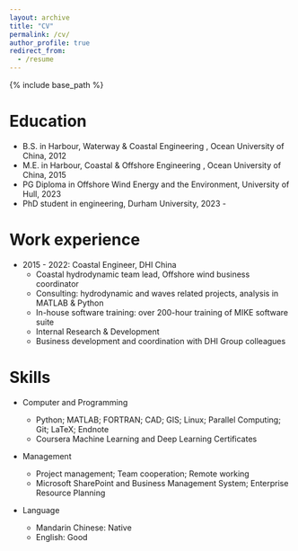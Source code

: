 ```yaml
---
layout: archive
title: "CV"
permalink: /cv/
author_profile: true
redirect_from:
  - /resume
---
```


{% include base_path %}

Education
======
* B.S. in Harbour, Waterway & Coastal Engineering , Ocean University of China, 2012
* M.E. in Harbour, Coastal & Offshore Engineering , Ocean University of China, 2015
* PG Diploma in Offshore Wind Energy and the Environment, University of Hull, 2023
* PhD student in engineering, Durham University, 2023 -


Work experience
======
* 2015 - 2022: Coastal Engineer, DHI China
  * Coastal hydrodynamic team lead, Offshore wind business coordinator
  * Consulting: hydrodynamic and waves related projects, analysis in MATLAB & Python
  * In-house software training: over 200-hour training of MIKE software suite
  * Internal Research & Development
  * Business development and coordination with DHI Group colleagues 

  
Skills
======
* Computer and Programming
  * Python; MATLAB; FORTRAN; CAD; GIS; Linux; Parallel Computing; Git; LaTeX; Endnote
  * Coursera Machine Learning and Deep Learning Certificates

* Management
  * Project management; Team cooperation; Remote working
  * Microsoft SharePoint and Business Management System; Enterprise Resource Planning
  
* Language
  * Mandarin Chinese: Native
  * English: Good

<!-- Publications
======
  <ul>{% for post in site.publications %}
    {% include archive-single-cv.html %}
  {% endfor %}</ul> -->
<!--   
Talks
======
  <ul>{% for post in site.talks %}
    {% include archive-single-talk-cv.html %}
  {% endfor %}</ul> -->
  
<!-- Teaching
======
  <ul>{% for post in site.teaching %}
    {% include archive-single-cv.html %}
  {% endfor %}</ul> -->
  
<!-- Service and leadership
====== -->
